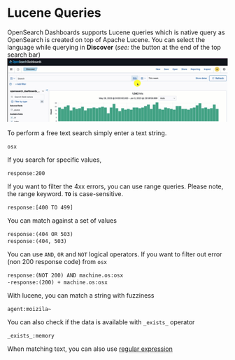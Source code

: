 # Lucene Queries

OpenSearch Dashboards supports Lucene queries which is native query as OpenSearch is created on
top of Apache Lucene. You can select the language while querying in **Discover** (_see:_ the button at the end of the
top search bar)
![Select Lucene](/images/select_lucene.gif)

To perform a free text search simply enter a text string.

```lucene
osx
```

If you search for specific values,

```lucene
response:200
```

If you want to filter the 4xx errors, you can use range queries. Please note, the range keyword. **`TO`** is case-sensitive.

```lucene
response:[400 TO 499]
```

You can match against a set of values

```lucene
response:(404 OR 503)
response:(404, 503)
```

You can use `AND`, `OR` and `NOT` logical operators. If you want to filter out error (non 200 response code)
from `osx`

```lucene
response:(NOT 200) AND machine.os:osx
-response:(200) + machine.os:osx
```

With lucene, you can match a string with fuzziness

```lucene
agent:moizila~
```

You can also check if the data is available with `_exists_` operator

```lucene
_exists_:memory
```

When matching text, you can also use [regular expression](https://www.elastic.co/guide/en/elasticsearch/reference/8.5/regexp-syntax.html)
